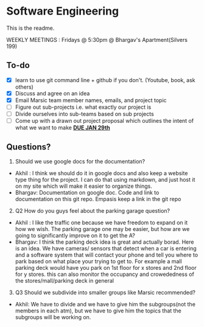 # Software Engineering
This is the readme.

WEEKLY MEETINGS : Fridays @ 5:30pm @ Bhargav's Apartment(Silvers 199)

## To-do

- [x] learn to use git command line + github if you don't. (Youtube, book, ask others)
- [x] Discuss and agree on an idea
- [x] Email Marsic team member names, emails, and project topic
- [ ] Figure out sub-projects i.e. what exactly our project is
- [ ] Divide ourselves into sub-teams based on sub projects
- [ ] Come up with a drawn out project proposal which outlines the intent of what we want to make <u>**DUE JAN 29th**</u>

## Questions?
1. Should we use google docs for the documentation?
  - Akhil : I think we should do it in google docs and also keep a website type thing for the project. I can do that using markdown, and just host it on my site which will make it easier to organize things.
  - Bhargav: Documentation on google doc. Code and link to documentation on this git repo. Empasis keep a link in the git repo

2. Q2 How do you guys feel about the parking garage question?
  - Akhil : I like the traffic one because we have freedom to expand on it how we wish. The parking garage one may be easier, but how are we going to significantly improve on it to get the A?
  - Bhargav: I think the parking deck idea is great and actually borad. Here is an idea. We have cameras/ sensors that detect when a car is entering and a software system that will contact your phone and tell you where to park based on what place your trying to get to. For example a mall parking deck would have you park on 1st floor for x stores and 2nd floor for y stores. this can also monitor the occupancy and crowededness of the stores/mall/parking deck in general

3. Q3 Should we subdivide into smaller groups like Marsic recommended?

  - Akhil: We have to divide and we have to give him the subgroups(not the members in each atm), but we have to give him the topics that the subgroups will be working on.
